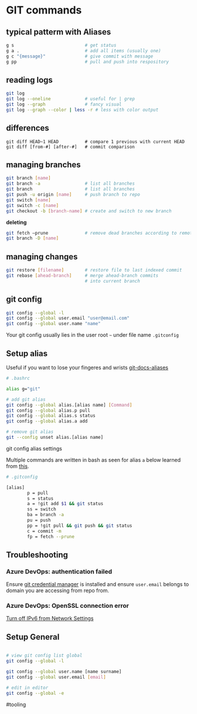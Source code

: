 # GIT commands

## typical patterm with Aliases

```bash
g s                           # get status
g a .                         # add all items (usually one)
g c "{message}"               # give commit with message
g pp                          # pull and push into respository
```

## reading logs
```bash
git log
git log --oneline             # useful for | grep
git log --graph               # fancy visual
git log --graph --color | less -r # less with color output
```

## differences

```
git diff HEAD~1 HEAD          # compare 1 previous with current HEAD
git diff [from-#] [after-#]   # commit comparison
```

## managing branches

```bash
git branch [name]
git branch -a                 # list all branches
git branch                    # list all branches
git push -u origin [name]     # push branch to repo
git switch [name]
git switch -c [name]
git checkout -b [branch-name] # create and switch to new branch
```

__deleting__
```bash
git fetch —prune              # remove dead branches according to remote
git branch -D [name]
```

## managing changes

```bash
git restore [filename]        # restore file to last indexed commit
git rebase [ahead-branch]     # merge ahead-branch commits
                              # into current branch
```

## git config

```bash
git config --global -l
git config --global user.email "user@email.com"
git config --global user.name "name"
```

Your git config usually lies in the user root `~` under file name `.gitconfig` 


## Setup alias

Useful if you want to lose your fingeres and wrists
[git-docs-aliases](https://git-scm.com/book/en/v2/Git-Basics-Git-Aliases)

```bash
# .bashrc

alias g="git"

# add git alias
git config --global alias.[alias name] [Command]
git config --global alias.p pull
git config --global alias.s status
git config --global alias.a add

# remove git alias
git --config unset alias.[alias name]
```

git config alias settings

Multiple commands are written in bash as seen for alias `a` below learned from [this](https://stackoverflow.com/questions/7534184/git-alias-multiple-commands-and-parameters).

```bash
# .gitconfig

[alias]
        p = pull
        s = status
        a = !git add $1 && git status
        ss = switch
        ba = branch -a
        pu = push
        pp = !git pull && git push && git status
        c = commit -m
        fp = fetch --prune
 ```

## Troubleshooting

### Azure DevOps: authentication failed
Ensure [git credential manager](https://docs.microsoft.com/en-us/azure/devops/user-guide/code-with-git?view=azure-devops) is installed and ensure `user.email` belongs to domain you are accessing from repo from.

### Azure DevOps: OpenSSL connection error
[Turn off IPv6 from Network Settings](https://stackoverflow.com/questions/67230241/fatal-unable-to-access-https-dev-azure-com-xxx-openssl-ssl-connect-connec)

## Setup General

```bash

# view git config list global
git config --global -l

git config --global user.name [name surname]
git config --global user.email [email]

# edit in editor
git config --global -e
```

#tooling

